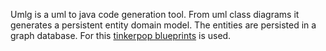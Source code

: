 Umlg is a uml to java code generation tool.
From uml class diagrams it generates a persistent entity domain model.
The entities are persisted in a graph database. For this [tinkerpop blueprints](https://github.com/tinkerpop/blueprints) is used.
